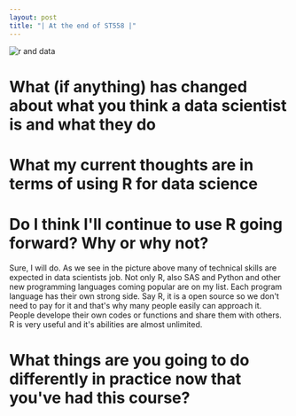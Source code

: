 ```yaml
---
layout: post
title: "| At the end of ST558 |"
---
```

![r and data](https://user-images.githubusercontent.com/58168249/126904572-f0353079-ab49-4895-b701-0aaa45c5e887.png)  

# What (if anything) has changed about what you think a data scientist is and what they do  

# What my current thoughts are in terms of using R for data science  

# Do I think I'll continue to use R going forward? Why or why not?  
Sure, I will do. As we see in the picture above many of technical skills are expected in data scientists job. Not only R, also SAS and Python and other new programming languages coming popular are on my list. Each program language has their own strong side. Say R, it is a open source so we don't need to pay for it and that's why many people easily can approach it. People develope their own codes or functions and share them with others. R is very useful and it's abilities are almost unlimited.  

# What things are you going to do differently in practice now that you've had this course?  
